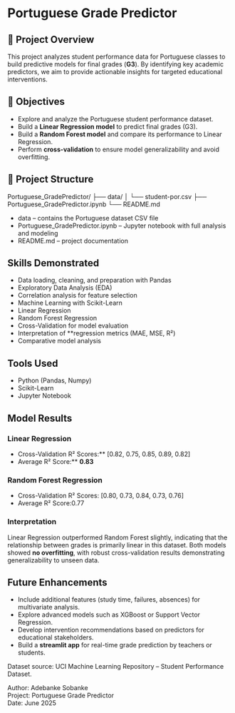 # Portuguese Grade Predictor

## 📌 **Project Overview**

This project analyzes student performance data for Portuguese classes to build predictive models for final grades (**G3**). By identifying key academic predictors, we aim to provide actionable insights for targeted educational interventions.

## 🎯 **Objectives**

- Explore and analyze the Portuguese student performance dataset.
- Build a **Linear Regression model** to predict final grades (G3).
- Build a **Random Forest model** and compare its performance to Linear Regression.
- Perform **cross-validation** to ensure model generalizability and avoid overfitting.

## 📂 **Project Structure**

Portuguese_GradePredictor/
├── data/
│ └── student-por.csv
├── Portuguese_GradePredictor.ipynb
└── README.md

- data – contains the Portuguese dataset CSV file  
- Portuguese_GradePredictor.ipynb – Jupyter notebook with full analysis and modeling  
- README.md – project documentation

## Skills Demonstrated

- Data loading, cleaning, and preparation with Pandas
- Exploratory Data Analysis (EDA)
- Correlation analysis for feature selection
- Machine Learning with Scikit-Learn
- Linear Regression
- Random Forest Regression
- Cross-Validation for model evaluation
- Interpretation of **regression metrics (MAE, MSE, R²)
- Comparative model analysis

## Tools Used
- Python (Pandas, Numpy)
- Scikit-Learn
- Jupyter Notebook

## Model Results

### Linear Regression
- Cross-Validation R² Scores:** [0.82, 0.75, 0.85, 0.89, 0.82]
- Average R² Score:** **0.83**

### Random Forest Regression
- Cross-Validation R² Scores: [0.80, 0.73, 0.84, 0.73, 0.76]
- Average R² Score:0.77

### Interpretation
Linear Regression outperformed Random Forest slightly, indicating that the relationship between grades is primarily linear in this dataset.
Both models showed **no overfitting**, with robust cross-validation results demonstrating generalizability to unseen data.

## Future Enhancements
- Include additional features (study time, failures, absences) for multivariate analysis.
- Explore advanced models such as XGBoost or Support Vector Regression.
- Develop intervention recommendations based on predictors for educational stakeholders.
- Build a **streamlit app** for real-time grade prediction by teachers or students.


Dataset source: UCI Machine Learning Repository – Student Performance Dataset.

Author: Adebanke Sobanke  
Project: Portuguese Grade Predictor  
Date: June 2025
